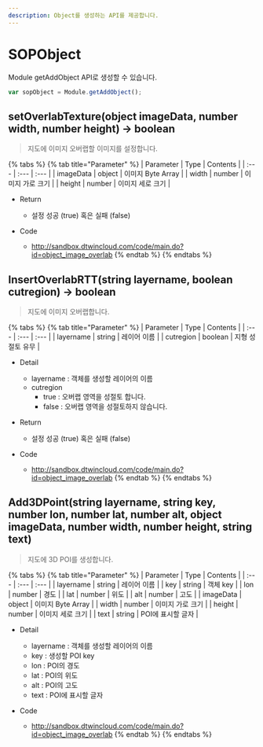 ```yaml
---
description: Object를 생성하는 API를 제공합니다.
---
```


# SOPObject

Module getAddObject API로 생성할 수 있습니다.

```javascript
var sopObject = Module.getAddObject();
```

## setOverlabTexture\(object imageData, number width, number height\) → boolean

> 지도에 이미지 오버랩할 이미지를 설정합니다.

{% tabs %}
{% tab title="Parameter" %}
| Parameter | Type | Contents |
| :--- | :--- | :--- |
| imageData | object | 이미지 Byte Array |
| width | number | 이미지 가로 크기 |
| height | number | 이미지 세로 크기 |

* Return
  * 설정 성공 (true) 혹은 실패 (false)
  
* Code
  * http://sandbox.dtwincloud.com/code/main.do?id=object_image_overlab
{% endtab %}
{% endtabs %}

## InsertOverlabRTT\(string layername, boolean cutregion\) → boolean

> 지도에 이미지 오버랩합니다.

{% tabs %}
{% tab title="Parameter" %}
| Parameter | Type | Contents |
| :--- | :--- | :--- |
| layername | string | 레이어 이름 |
| cutregion | boolean | 지형 성절토 유무  |

* Detail
  * layername : 객체를 생성할 레이어의 이름
  * cutregion
    * true : 오버랩 영역을 성절토 합니다.
    * false : 오버랩 영역을 성절토하지 않습니다.
  
* Return
  * 설정 성공 (true) 혹은 실패 (false)
  
* Code
  * http://sandbox.dtwincloud.com/code/main.do?id=object_image_overlab
{% endtab %}
{% endtabs %}

## Add3DPoint\(string layername, string key, number lon, number lat, number alt, object imageData, number width, number height, string text\)

> 지도에 3D POI를 생성합니다.

{% tabs %}
{% tab title="Parameter" %}
| Parameter | Type | Contents |
| :--- | :--- | :--- |
| layername | string | 레이어 이름 |
| key | string | 객체 key |
| lon | number | 경도 |
| lat | number | 위도 |
| alt | number | 고도 |
| imageData | object | 이미지 Byte Array |
| width | number | 이미지 가로 크기 |
| height | number | 이미지 세로 크기 |
| text | string | POI에 표시할 글자 |

* Detail
  * layername : 객체를 생성할 레이어의 이름
  * key : 생성할 POI key
  * lon : POI의 경도
  * lat : POI의 위도
  * alt : POI의 고도
  * text : POI에 표시할 글자

* Code
  * http://sandbox.dtwincloud.com/code/main.do?id=object_image_overlab
{% endtab %}
{% endtabs %}